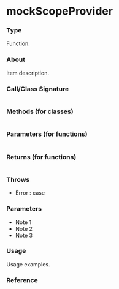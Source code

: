# mockScopeProvider

### Type

Function.

### About

Item description.

### Call/Class Signature

```typescript
```

### Methods (for classes)

```typescript
```

### Parameters (for functions)

```typescript
```

### Returns (for functions)

```typescript
```

### Throws

 - Error : case

### Parameters

- Note 1
- Note 2
- Note 3

### Usage

Usage examples.

### Reference
